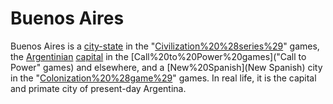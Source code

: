 # Buenos Aires

Buenos Aires is a [city-state](city-state) in the "[Civilization%20%28series%29](Civilization)" games, the [Argentinian](Argentinian) [capital](capital) in the [Call%20to%20Power%20games]("Call to Power" games) and elsewhere, and a [New%20Spanish](New Spanish) city in the "[Colonization%20%28game%29](Colonization)" games. In real life, it is the capital and primate city of present-day Argentina.